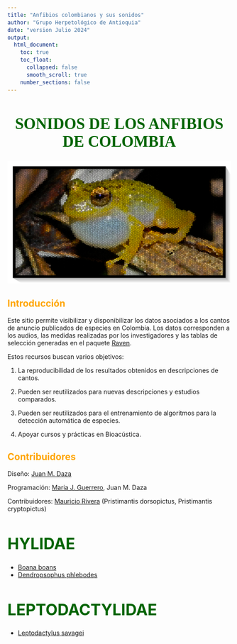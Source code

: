 ```yaml
---
title: "Anfibios colombianos y sus sonidos"
author: "Grupo Herpetológico de Antioquia"
date: "version Julio 2024"
output:
  html_document: 
    toc: true
    toc_float:
      collapsed: false
      smooth_scroll: true
    number_sections: false
---
```


<style>
h1 {
  color: darkgreen;
  font-size: 2.5em;
  font-weight: bold;
}
h2 {
  color: orange;
}
.title {
  font-size: 3em;
  color: darkgreen;
  font-weight: bold;
}
.author {
  font-size: 1.5em;
  color: black;
}
.date {
  font-size: 1.2em;
  color: gray;
}
</style>

<div style="font-family: Times; text-align: center;">
    <h1>SONIDOS DE LOS ANFIBIOS DE COLOMBIA</h1>
    <img src="images/Pristimantis_jaguensis_vitral_marco.png" style="width:20cm;">
</div>



## Introducción

Este sitio permite visibilizar y disponibilizar los datos asociados a los cantos de anuncio publicados de especies en Colombia. Los datos corresponden a los audios, las medidas realizadas por los investigadores y las tablas de selección generadas en el paquete [Raven](https://store.birds.cornell.edu/collections/raven-sound-software).

Estos recursos buscan varios objetivos:

1.  La reproducibilidad de los resultados obtenidos en descripciones de cantos.

2.  Pueden ser reutilizados para nuevas descripciones y estudios comparados.

3.  Pueden ser reutilizados para el entrenamiento de algoritmos para la detección automática de especies.

4.  Apoyar cursos y prácticas en Bioacústica.

## Contribuidores
Diseño:
[Juan M. Daza](juanm.daza@udea.edu.co)

Programación: [Maria J. Guerrero](mariaj.guerrero@udea.edu.co), Juan M. Daza

Contribuidores:
[Mauricio Rivera](mauricio.rivera1@udea.edu.co) (Pristimantis dorsopictus, Pristimantis cryptopictus)


# HYLIDAE

- [Boana boans](Boana_boans.md)
- [Dendropsophus phlebodes](Dendropsophus_phlebodes.md)

# LEPTODACTYLIDAE

- [Leptodactylus savagei](Leptodactylus_savagei.md)


